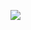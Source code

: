 ![](https://zonalibreradio1.files.wordpress.com/2017/08/la_ciudad_de_la_diosa_atenea_2000x1394.jpg)
